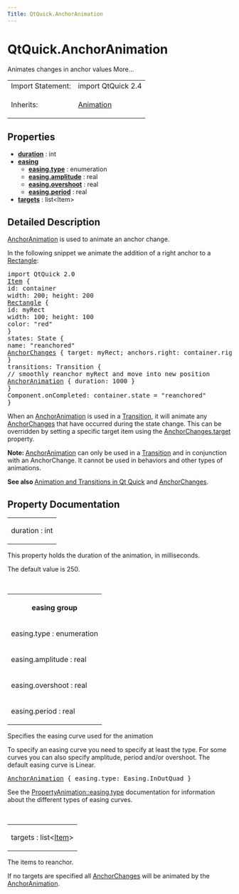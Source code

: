 ```yaml
---
Title: QtQuick.AnchorAnimation
---
```


# QtQuick.AnchorAnimation

<span class="subtitle"></span>
<!-- $$$AnchorAnimation-brief -->
<p>Animates changes in anchor values More...</p>
<!-- @@@AnchorAnimation -->
<table class="alignedsummary">
<tr><td class="memItemLeft rightAlign topAlign"> Import Statement:</td><td class="memItemRight bottomAlign"> import QtQuick 2.4</td></tr><tr><td class="memItemLeft rightAlign topAlign"> Inherits:</td><td class="memItemRight bottomAlign"> <p><a href="QtQuick.Animation.md">Animation</a></p>
</td></tr></table><ul>
</ul>
<h2 id="properties">Properties</h2>
<ul>
<li class="fn"><b><b><a href="#duration-prop">duration</a></b></b> : int</li>
<li class="fn"><b><b><a href="#easing-prop">easing</a></b></b><ul>
<li class="fn"><b><b><a href="#easing.type-prop">easing.type</a></b></b> : enumeration</li>
<li class="fn"><b><b><a href="#easing.amplitude-prop">easing.amplitude</a></b></b> : real</li>
<li class="fn"><b><b><a href="#easing.overshoot-prop">easing.overshoot</a></b></b> : real</li>
<li class="fn"><b><b><a href="#easing.period-prop">easing.period</a></b></b> : real</li>
</ul>
</li>
<li class="fn"><b><b><a href="#targets-prop">targets</a></b></b> : list&lt;Item&gt;</li>
</ul>
<!-- $$$AnchorAnimation-description -->
<h2 id="details">Detailed Description</h2>
</p>
<p><a href="index.html">AnchorAnimation</a> is used to animate an anchor change.</p>
<p>In the following snippet we animate the addition of a right anchor to a <a href="QtQuick.Rectangle.md">Rectangle</a>:</p>
<pre class="qml">import QtQuick 2.0
<span class="type"><a href="QtQuick.Item.md">Item</a></span> {
<span class="name">id</span>: <span class="name">container</span>
<span class="name">width</span>: <span class="number">200</span>; <span class="name">height</span>: <span class="number">200</span>
<span class="type"><a href="QtQuick.Rectangle.md">Rectangle</a></span> {
<span class="name">id</span>: <span class="name">myRect</span>
<span class="name">width</span>: <span class="number">100</span>; <span class="name">height</span>: <span class="number">100</span>
<span class="name">color</span>: <span class="string">&quot;red&quot;</span>
}
<span class="name">states</span>: <span class="name">State</span> {
<span class="name">name</span>: <span class="string">&quot;reanchored&quot;</span>
<span class="type"><a href="QtQuick.AnchorChanges.md">AnchorChanges</a></span> { <span class="name">target</span>: <span class="name">myRect</span>; <span class="name">anchors</span>.right: <span class="name">container</span>.<span class="name">right</span> }
}
<span class="name">transitions</span>: <span class="name">Transition</span> {
<span class="comment">// smoothly reanchor myRect and move into new position</span>
<span class="type"><a href="index.html">AnchorAnimation</a></span> { <span class="name">duration</span>: <span class="number">1000</span> }
}
<span class="name">Component</span>.onCompleted: <span class="name">container</span>.<span class="name">state</span> <span class="operator">=</span> <span class="string">&quot;reanchored&quot;</span>
}</pre>
<p>When an <a href="index.html">AnchorAnimation</a> is used in a <a href="QtQuick.qmlexampletoggleswitch.md#transition">Transition</a>, it will animate any <a href="QtQuick.AnchorChanges.md">AnchorChanges</a> that have occurred during the state change. This can be overridden by setting a specific target item using the <a href="QtQuick.AnchorChanges.md#target-prop">AnchorChanges.target</a> property.</p>
<p><b>Note: </b><a href="index.html">AnchorAnimation</a> can only be used in a <a href="QtQuick.qmlexampletoggleswitch.md#transition">Transition</a> and in conjunction with an AnchorChange. It cannot be used in behaviors and other types of animations.</p><p><b>See also </b><a href="QtQuick.qtquick-statesanimations-animations.md">Animation and Transitions in Qt Quick</a> and <a href="QtQuick.AnchorChanges.md">AnchorChanges</a>.</p>
<!-- @@@AnchorAnimation -->
<h2>Property Documentation</h2>
<!-- $$$duration -->
<table class="qmlname"><tr valign="top" id="duration-prop"><td class="tblQmlPropNode"><p><span class="name">duration</span> : <span class="type">int</span></p></td></tr></table><p>This property holds the duration of the animation, in milliseconds.</p>
<p>The default value is 250.</p>
<!-- @@@duration -->
<br/>
<!-- $$$easing -->
<table class="qmlname"><tr valign="top" id="easing-prop"><th class="centerAlign"><p><b>easing group</b></p></th></tr><tr valign="top" id="easing.type-prop"><td class="tblQmlPropNode"><p><span class="name">easing.type</span> : <span class="type">enumeration</span></p></td></tr><tr valign="top" id="easing.amplitude-prop"><td class="tblQmlPropNode"><p><span class="name">easing.amplitude</span> : <span class="type">real</span></p></td></tr><tr valign="top" id="easing.overshoot-prop"><td class="tblQmlPropNode"><p><span class="name">easing.overshoot</span> : <span class="type">real</span></p></td></tr><tr valign="top" id="easing.period-prop"><td class="tblQmlPropNode"><p><span class="name">easing.period</span> : <span class="type">real</span></p></td></tr></table><p>Specifies the easing curve used for the animation</p>
<p>To specify an easing curve you need to specify at least the type. For some curves you can also specify amplitude, period and/or overshoot. The default easing curve is Linear.</p>
<pre class="qml"><span class="type"><a href="index.html">AnchorAnimation</a></span> { <span class="name">easing</span>.type: <span class="name">Easing</span>.<span class="name">InOutQuad</span> }</pre>
<p>See the <a href="QtQuick.PropertyAnimation.md#easing.type-prop">PropertyAnimation::easing.type</a> documentation for information about the different types of easing curves.</p>
<!-- @@@easing -->
<br/>
<!-- $$$targets -->
<table class="qmlname"><tr valign="top" id="targets-prop"><td class="tblQmlPropNode"><p><span class="name">targets</span> : <span class="type">list</span>&lt;<span class="type"><a href="QtQuick.Item.md">Item</a></span>&gt;</p></td></tr></table><p>The items to reanchor.</p>
<p>If no targets are specified all <a href="QtQuick.AnchorChanges.md">AnchorChanges</a> will be animated by the <a href="index.html">AnchorAnimation</a>.</p>
<!-- @@@targets -->
<br/>
